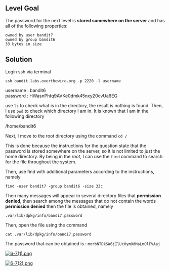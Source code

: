 ## Level Goal

The password for the next level is **stored somewhere on the server** and has all of the following properties:

    owned by user bandit7
    owned by group bandit6
    33 bytes in size

## Solution

Login ssh via terminal

``` 
ssh bandit.labs.overthewire.org -p 2220 -l username 
```
 
username : bandit6 <br>
password : HWasnPhtq9AVKe0dmk45nxy20cvUa6EG

use ```ls``` to check what is in the directory, the result is nothing is found. Then, I use ```pwd``` to check which directory I am in. It is known that I am in the following directory

/home/bandit6

Next, I move to the root directory using the command ```cd /```

This is done because the instructions for the question state that the password is stored somewhere on the server, so it is not limited to just the home directory. By being in the _root_, I can use the ```find``` command to search for the file throughout the system.

Then, use find with additional parameters according to the instructions, namely

    find -user bandit7 -group bandit6 -size 33c

Then many messages will appear in several directory files that **permission denied**, then search among the messages that do not contain the words **permission denied** then the file is obtained, namely

    .var/lib/dpkg/info/bandi7.password

Then, open the file using the command

    cat .var/lib/dpkg/info/bandi7.password

The password that can be obtained is : ```morbNTDkSW6jIlUc0ymOdMaLnOlFVAaj```

[![6-7(1).png](https://i.postimg.cc/yd7RcYz3/6-7-1.png)](https://postimg.cc/nswMtxrn)

[![6-7(2).png](https://i.postimg.cc/gJ4ZDFYS/6-7-2.png)](https://postimg.cc/MMMH6LfV)